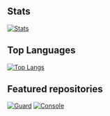 <h2>Stats</h1>

[![Stats](https://github-readme-stats.vercel.app/api?username=summetdev&count_private=true&show_icons=true&hide_border=true)](https://github.com/summetdev/summetdev)

<h2>Top Languages</h2>

[![Top Langs](https://github-readme-stats.vercel.app/api/top-langs/?username=summetdev&layout=compact&hide_title=true)](https://github.com/summetdev?tab=repositories)

<h2>Featured repositories</h2>

[![Guard](https://github-readme-stats.vercel.app/api/pin/?username=discordguard&repo=guard)](https://github.com/DiscordGuard/Guard)
[![Console](https://github-readme-stats.vercel.app/api/pin/?username=summetdev&repo=Mindustry-Server-Console)](https://github.com/summetdev/Mindustry-Server-Console)
